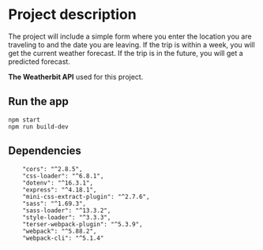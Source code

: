 # Project description

The project will include a simple form where you enter the location you are traveling to and the date you are leaving.
If the trip is within a week, you will get the current weather forecast. If the trip is in the future, you will get a
predicted forecast.

__The Weatherbit API__ used for this project.

## Run the app

```
npm start
npm run build-dev
```

## Dependencies

```
    "cors": "^2.8.5",
    "css-loader": "^6.8.1",
    "dotenv": "^16.3.1",
    "express": "^4.18.1",
    "mini-css-extract-plugin": "^2.7.6",
    "sass": "^1.69.3",
    "sass-loader": "^13.3.2",
    "style-loader": "^3.3.3",
    "terser-webpack-plugin": "^5.3.9",
    "webpack": "^5.88.2",
    "webpack-cli": "^5.1.4"
```